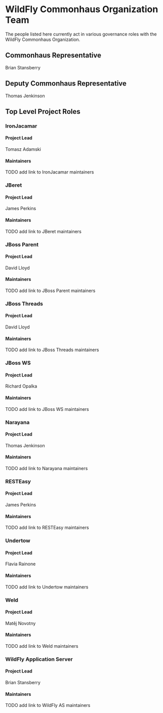 # WildFly Commonhaus Organization Team

The people listed here currently act in various governance roles with the WildFly Commonhaus Organization.

## Commonhaus Representative

Brian Stansberry

## Deputy Commonhaus Representative

Thomas Jenkinson

## Top Level Project Roles

### IronJacamar

#### Project Lead

Tomasz Adamski

#### Maintainers

TODO add link to IronJacamar maintainers

### JBeret

#### Project Lead

James Perkins

#### Maintainers

TODO add link to JBeret maintainers

### JBoss Parent

#### Project Lead

David Lloyd

#### Maintainers

TODO add link to JBoss Parent maintainers

### JBoss Threads

#### Project Lead

David Lloyd

#### Maintainers

TODO add link to JBoss Threads maintainers

### JBoss WS

#### Project Lead

Richard Opalka

#### Maintainers

TODO add link to JBoss WS maintainers

### Narayana

#### Project Lead

Thomas Jenkinson

#### Maintainers

TODO add link to Narayana maintainers

### RESTEasy

#### Project Lead

James Perkins

#### Maintainers

TODO add link to RESTEasy maintainers

### Undertow

#### Project Lead

Flavia Rainone

#### Maintainers

TODO add link to Undertow maintainers

### Weld

#### Project Lead

Matěj Novotny

#### Maintainers

TODO add link to Weld maintainers

### WildFly Application Server

#### Project Lead

Brian Stansberry

#### Maintainers

TODO add link to WildFly AS maintainers